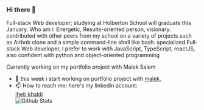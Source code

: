 ### Hi there 👋
Full-stack Web developer; studying at Holberton School will graduate this January.
Who am i: Energetic, Results-oriented person, visionary.
contributed with other peers from my school on a variety of projects such as Airbnb clone and a simple command-line shell like bash.
specialized Full-stack Web developer, I prefer to work with JavaScript, TypeScript, reactJS, also confident with python and object-oriented programming

Currently working on my portfolio project with Malek Salem

- 🔭 this week i start working on portfolio project with [malek.](https://github.com/maleksal)
- 📫 How to reach me: here's my linkedin account: <div class="LI-profile-badge"  data-version="v1" data-size="medium" data-locale="en_US" data-type="vertical" data-theme="dark" data-vanity="iheb-khaldi-a199b4193"><a class="LI-simple-link" href='https://tn.linkedin.com/in/iheb-khaldi-a199b4193?trk=profile-badge'>iheb khaldi</a></div>
![Github Stats](https://github-readme-stats.vercel.app/api?username=khaldi505&count_private=true&show_icons=true&include_all_commits=true)

              
